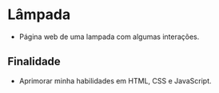 # Lâmpada
* Página web de uma lampada com algumas interações.
## Finalidade
* Aprimorar minha habilidades em HTML, CSS e JavaScript.
